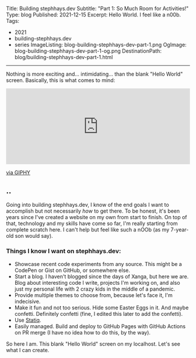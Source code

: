 Title: Building stephhays.dev
Subtitle: "Part 1: So Much Room for Activities!"
Type: blog
Published: 2021-12-15
Excerpt: Hello World. I feel like a n00b.
Tags:
- 2021
- building-stephhays.dev
- series
ImageListing: blog-building-stephhays-dev-part-1.png
OgImage: blog-building-stephhays-dev-part-1-og.png
DestinationPath: blog/building-stephhays-dev-part-1.html
---

<p class="lead">Nothing is more exciting and... intimidating... than the blank "Hello World" screen. Basically, this is what comes to mind:</p>

<div style="width:100%;height:0;padding-bottom:41%;position:relative;"><iframe src="https://giphy.com/embed/yrFrXTTTcHIY0" width="100%" height="100%" style="position:absolute" frameBorder="0" class="giphy-embed" allowFullScreen></iframe></div><p><a href="https://giphy.com/gifs/yrFrXTTTcHIY0">via GIPHY</a></p>

## <?#= Excerpt /?>..
Going into building stephhays.dev, I know of the end goals I want to accomplish but not necessarily <i>how</i> to get there. To be honest, it's been years since I've created a website on my own from start to finish. On top of that, technology and my skills have come so far, I'm really starting from complete scratch here. I can't help but feel like such a nOOb (as my 7-year-old son would say).

### Things I know I want on stephhays.dev:

* Showcase recent code experiments from any source. This might be a CodePen or Gist on GitHub, or somewhere else.
* Start a blog. I haven't blogged since the days of Xanga, but here we are. Blog about interesting code I write, projects I'm working on, and also just my personal life with 2 crazy kids in the middle of a pandemic.
* Provide multiple themes to choose from, because let's face it, I'm indecisive.
* Make it fun and not too serious. Hide some Easter Eggs in it. And maybe confetti. Definitely <span class="confetti cursor-pointer link-underline link-underline-alpha" tabindex="0">confetti</span> (fine, I edited this later to add the confetti).
* Use [Statiq](https://www.statiq.dev/).
* Easily managed. Build and deploy to GitHub Pages with GitHub Actions on PR merge (I have no idea how to do this, by the way).

So here I am. This blank "Hello World" screen on my localhost. Let's see what I can create.